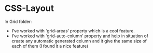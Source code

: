# CSS-Layout
In Grid folder:
- I've worked with 'grid-areas' property which is a cool feature. 
- I've worked with 'grid-auto-column' property and help in situation of create any automatic generated column and it give the same size of each of them (I found it a nice feature)


